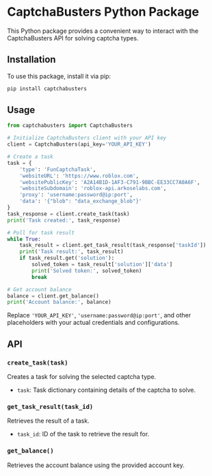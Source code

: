 # CaptchaBusters Python Package

This Python package provides a convenient way to interact with the CaptchaBusters API for solving captcha types.

## Installation

To use this package, install it via pip:

```bash
pip install captchabusters
```

## Usage

```python
from captchabusters import CaptchaBusters

# Initialize CaptchaBusters client with your API key
client = CaptchaBusters(api_key='YOUR_API_KEY')

# Create a task
task = {
    'type': 'FunCaptchaTask',
    'websiteURL': 'https://www.roblox.com',
    'websitePublicKey': 'A2A14B1D-1AF3-C791-9BBC-EE33CC7A0A6F',
    'websiteSubdomain': 'roblox-api.arkoselabs.com',
    'proxy': 'username:password@ip:port',
    'data': '{"blob": "data_exchange_blob"}'
}
task_response = client.create_task(task)
print('Task created:', task_response)

# Poll for task result
while True:
    task_result = client.get_task_result(task_response['taskId'])
    print('Task result:', task_result)
    if task_result.get('solution'):
        solved_token = task_result['solution']['data']
        print('Solved token:', solved_token)
        break

# Get account balance
balance = client.get_balance()
print('Account balance:', balance)
```

Replace `'YOUR_API_KEY'`, `'username:password@ip:port'`, and other placeholders with your actual credentials and configurations.

## API

### `create_task(task)`

Creates a task for solving the selected captcha type.

- `task`: Task dictionary containing details of the captcha to solve.

### `get_task_result(task_id)`

Retrieves the result of a task.

- `task_id`: ID of the task to retrieve the result for.

### `get_balance()`

Retrieves the account balance using the provided account key.